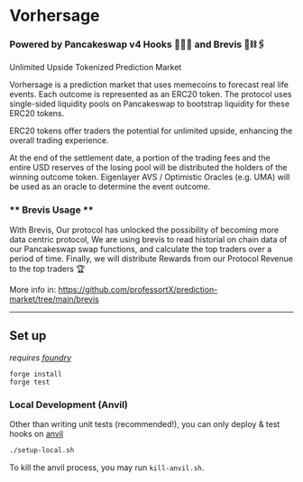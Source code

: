 # Vorhersage
### **Powered by Pancakeswap v4 Hooks 🥞🐰🥞** and Brevis 🔐⛓🖇
Unlimited Upside Tokenized
Prediction Market

Vorhersage is a prediction market that uses memecoins to forecast real life events. Each outcome is represented as an ERC20 token. The protocol uses single-sided liquidity pools on Pancakeswap to bootstrap liquidity for these ERC20 tokens.

ERC20 tokens offer traders the potential for unlimited upside, enhancing the overall trading experience.

At the end of the settlement date, a portion of the trading fees and the entire USD reserves of the losing pool will be distributed the holders of the winning outcome token. Eigenlayer AVS / Optimistic Oracles (e.g. UMA) will be used as an oracle to determine the event outcome.

### ** Brevis Usage **

With Brevis, Our protocol has unlocked the possibility of becoming more data centric protocol, We are using brevis to read historial on chain data of our Pancakeswap swap functions, and calculate the top traders over a period of time. Finally, we will distribute Rewards from our Protocol Revenue to the top traders 🏆

More info in: https://github.com/professortX/prediction-market/tree/main/brevis

---

## Set up

*requires [foundry](https://book.getfoundry.sh)*

```
forge install
forge test
```

### Local Development (Anvil)

Other than writing unit tests (recommended!), you can only deploy & test hooks on [anvil](https://book.getfoundry.sh/anvil/)

```bash
./setup-local.sh
```

To kill the anvil process, you may run `kill-anvil.sh`.
